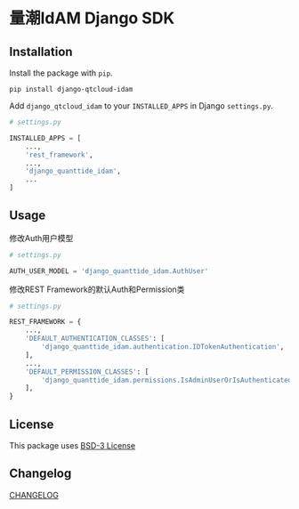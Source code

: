 # 量潮IdAM Django SDK

## Installation 

Install the package with `pip`.

```shell
pip install django-qtcloud-idam
```

Add `django_qtcloud_idam` to your `INSTALLED_APPS` in Django `settings.py`. 

```python
# settings.py

INSTALLED_APPS = [
    ...,
    'rest_framework',
    ...,
    'django_quanttide_idam',
    ...
]
```

## Usage 

修改Auth用户模型

```python
# settings.py

AUTH_USER_MODEL = 'django_quanttide_idam.AuthUser'
```

修改REST Framework的默认Auth和Permission类

```python
# settings.py

REST_FRAMEWORK = {
    ...,
    'DEFAULT_AUTHENTICATION_CLASSES': [
        'django_quanttide_idam.authentication.IDTokenAuthentication',
    ],
    ...,
    'DEFAULT_PERMISSION_CLASSES': [
        'django_quanttide_idam.permissions.IsAdminUserOrIsAuthenticatedReadOnly',
    ],
}
```

## License 

This package uses [BSD-3 License](LICENSE)

## Changelog 

[CHANGELOG](CHANGELOG.md)
